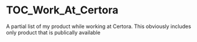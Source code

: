 # TOC_Work_At_Certora
A partial list of my product while working at Certora. This obviously includes only product that is publically available
